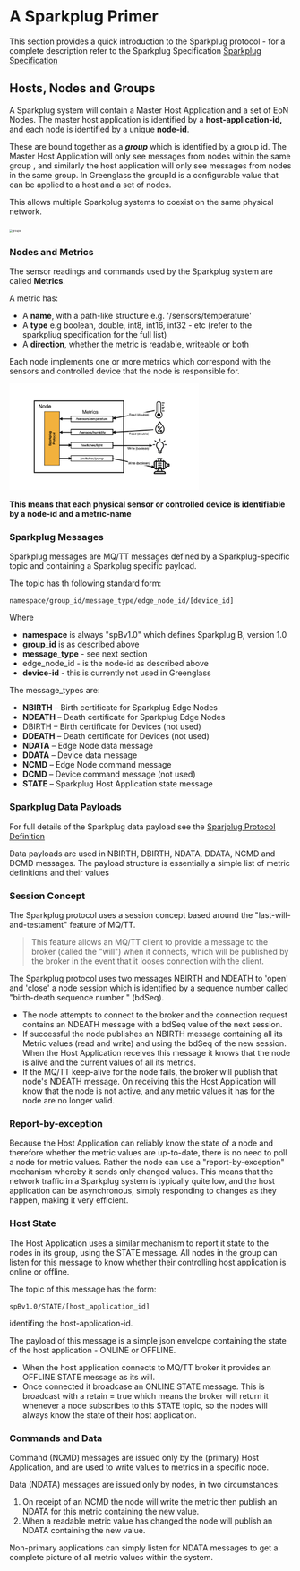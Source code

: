 # A Sparkplug Primer

This section provides a quick introduction to the Sparkplug protocol - for a complete description refer to the Sparkplug Specification [Sparkplug Specification](https://sparkplug.eclipse.org/specification/version/3.0/documents/sparkplug-specification-3.0.0.pdf)

## Hosts, Nodes and Groups

A Sparkplug system will contain a Master Host Application and a set of EoN Nodes. The master host application is identified by a **host-application-id,** and each node is identified by a unique **node-id**.

These are bound together as a ***group*** which is identified  by a group id. The Master Host Application will only see messages from nodes within the same group , and similarly the host application will only see messages from nodes in the same group. In Greenglass the groupId is a configurable value that can be applied to a host and a set of nodes.

This allows multiple Sparkplug systems to coexist on the same physical network.

<img src="/images/groups.png" alt="groups" style="zoom:33%;" />



### Nodes and Metrics

 The sensor readings and commands used by the Sparkplug system are called **Metrics**.

A metric has:

- A **name**, with a path-like structure  e.g. '/sensors/temperature'
- A **type** e.g boolean, double, int8, int16, int32 - etc (refer to the sparkpliug specification for the full list)
- A **direction**, whether the metric is readable, writeable or both

Each node implements one or more metrics which correspond with the sensors and controlled  device that the node is responsible for.



<img src="images/metrics.png" alt="groups" style="zoom:33%;" />

**This means that each physical sensor or controlled device is identifiable by a node-id and a metric-name**

### Sparkplug Messages

Sparkplug messages are MQ/TT  messages defined by a Sparkplug-specific topic and containing a Sparkplug  specific payload.

The topic has th following standard form:

```
namespace/group_id/message_type/edge_node_id/[device_id]
```

Where

- **namespace** is always "spBv1.0" which defines Sparkplug B, version 1.0
- **group_id** is as described above
- **message_type** - see next section
- edge_node_id - is the node-id as described above
- **device-id**  - this is currently not used in Greenglass

The message_types are:

- **NBIRTH** – Birth certificate for Sparkplug Edge Nodes
-  **NDEATH** – Death certificate for Sparkplug Edge Nodes 
- DBIRTH – Birth certificate for Devices (not used)
-  **DDEATH** – Death certificate for Devices (not used)
-  **NDATA** – Edge Node data message
-  **DDATA** – Device data message
-  **NCMD** – Edge Node command message
-  **DCMD** – Device command message (not used)
-  **STATE** – Sparkplug Host Application state message

### Sparkplug Data Payloads

For full details of the Sparkplug data payload see the  [Sparjplug Protocol Definition](https://sparkplug.eclipse.org/specification/version/3.0/documents/sparkplug-specification-3.0.0.pdf)

Data payloads are used in NBIRTH, DBIRTH, NDATA, DDATA, NCMD and DCMD messages. The payload structure is essentially a simple list of metric definitions and their values

### Session Concept

The Sparkplug protocol uses a session concept based around the "last-will-and-testament" feature of MQ/TT. 

> This feature allows an MQ/TT client to provide a message to the broker (called the "will") when it connects, which will be published by the broker in the event that it looses connection with the client.

The Sparkplug protocol uses two messages NBIRTH and NDEATH to 'open' and 'close' a node session which is identified by a sequence number called "birth-death sequence number " (bdSeq).

- The node attempts to connect to the broker and the connection request contains an NDEATH message with a bdSeq value of the next session.
- If successful the node publishes an NBIRTH message containing all its Metric values (read and write) and using the bdSeq of the new session. When the Host Application receives this message it knows that the node is alive and the current values of all its metrics.
- If the MQ/TT keep-alive for the node fails, the broker will publish that node's NDEATH message. On receiving this the Host Application will know that the node is not active, and any metric values it has for the node are no longer valid.

### Report-by-exception

Because the Host Application can reliably know  the state of a node and therefore whether the metric values are up-to-date, there is no need to poll a node for metric values. Rather the node can use a "report-by-exception" mechanism whereby it sends only changed values.  This means that the network traffic in a Sparkplug system is typically quite low, and the host application can be asynchronous, simply responding to changes as they happen, making it very efficient.

### Host State

The Host Application uses a similar mechanism to report it state to the nodes in its group, using the STATE message. All nodes in the group can listen for this message to know whether their controlling host application is online or offline.

The topic of this message has the form:

```
spBv1.0/STATE/[host_application_id]
```

identifing the host-application-id.

The payload of this message is a simple json envelope containing the state of the host application - ONLINE or OFFLINE.

- When the host application connects to MQ/TT broker it provides an OFFLINE STATE message as its will.
- Once connected it broadcase an ONLINE STATE message. This is broadcast with a retain = true which means the broker will return it whenever a node subscribes to this STATE topic, so the nodes will always know the state of their host application.

### Commands and Data

Command (NCMD) messages are issued only by the (primary) Host Application, and are used to write values to metrics in a specific node.

Data (NDATA) messages are issued only by nodes, in two circumstances:

1. On receipt of an NCMD the node will write the metric then publish an NDATA for this metric containing the  new value.
2. When a readable metric value has changed the node will publish an NDATA containing the new value.

Non-primary applications can simply listen for NDATA messages to get a complete picture of all metric values within the system.

## 